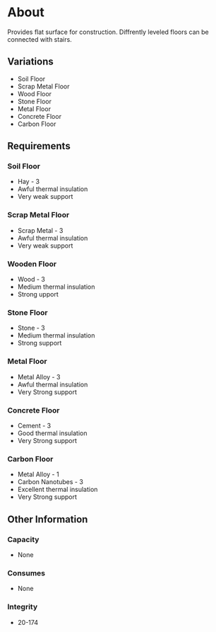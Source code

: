 # About
Provides flat surface for construction. Diffrently leveled floors can be connected with stairs.
## Variations
- Soil Floor
- Scrap Metal Floor
- Wood Floor
- Stone Floor
- Metal Floor
- Concrete Floor
- Carbon Floor
## Requirements
### Soil Floor
- Hay - 3
- Awful thermal insulation
- Very weak support
### Scrap Metal Floor
- Scrap Metal - 3
- Awful thermal insulation
- Very weak support
### Wooden Floor
- Wood - 3
- Medium thermal insulation
- Strong upport
### Stone Floor
- Stone - 3
- Medium thermal insulation
- Strong support
### Metal Floor
- Metal Alloy - 3
- Awful thermal insulation
- Very Strong support
### Concrete Floor
- Cement - 3
- Good thermal insulation
- Very Strong support
### Carbon Floor
- Metal Alloy - 1
- Carbon Nanotubes - 3
- Excellent thermal insulation
- Very Strong support
## Other Information
### Capacity
- None
### Consumes
- None
### Integrity
- 20-174

